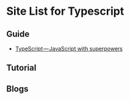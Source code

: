 # Site List for Typescript

## Guide

* [TypeScript — JavaScript with superpowers](https://medium.freecodecamp.org/typescript-javascript-with-super-powers-a333b0fcabc9)

## Tutorial

## Blogs

